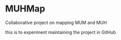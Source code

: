 # MUHMap
Collaborative project on mapping MUM and MUH

this is to experiment maintaining the project in GitHub
